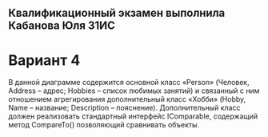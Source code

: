 ## Квалификационный экзамен выполнила Кабанова Юля 31ИС
# Вариант 4
В данной диаграмме содержится основной класс «Person» (Человек, Address – адрес; Hobbies – список любимых занятий)
и связанный с ним отношением агрегирования дополнительный класс «Хобби» (Hobby, Name – название; Description – пояснение). 
Дополнительный класс должен реализовать стандартный интерфейс IComparable, содержащий метод CompareTo() позволяющий сравнивать объекты.
